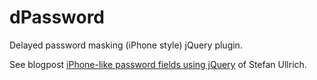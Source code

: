 dPassword
=========

Delayed password masking (iPhone style) jQuery plugin.

See blogpost [iPhone-like password fields using jQuery][1] of Stefan Ullrich.

[1]: http://blog.decaf.de/2009/07/iphone-like-password-fields-using-jquery/
